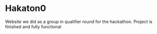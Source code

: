 # Hakaton0
Website we did as a group in qualifier round for the hackathon. Project is finished and fully functional
